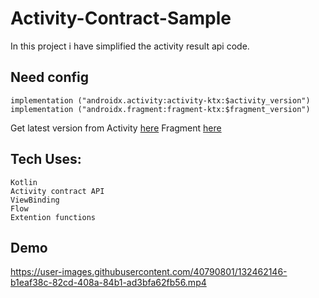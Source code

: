 # Activity-Contract-Sample
   In this project i have simplified the activity result api code.

## Need config 

    implementation ("androidx.activity:activity-ktx:$activity_version")
    implementation ("androidx.fragment:fragment-ktx:$fragment_version")
    
   Get latest version from Activity [here](https://developer.android.com/jetpack/androidx/releases/activity) 
   Fragment [here](https://developer.android.com/jetpack/androidx/releases/fragment) 

## Tech Uses:
    Kotlin
    Activity contract API
    ViewBinding
    Flow
    Extention functions
    
## Demo
https://user-images.githubusercontent.com/40790801/132462146-b1eaf38c-82cd-408a-84b1-ad3bfa62fb56.mp4
  
  
  
